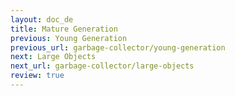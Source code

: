 ```yaml
---
layout: doc_de
title: Mature Generation
previous: Young Generation
previous_url: garbage-collector/young-generation
next: Large Objects
next_url: garbage-collector/large-objects
review: true
---
```

